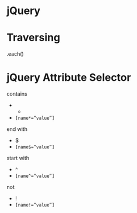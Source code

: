 jQuery
==========

# Traversing

.each()


# jQuery Attribute Selector

contains 
- *
- `[name*=”value”]`

end with 
- $
- `[name$=”value”]`

start with
- ^
-  `[name^=”value”]`

not
- !
-  `[name!=”value”]`